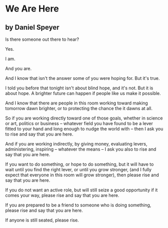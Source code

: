 # We Are Here
## by Daniel Speyer

Is there someone out there to hear?

Yes.

I am.

And you are.

And I know that isn't the answer some of you were hoping for.  But it's true.

I told you before that tonight isn't about blind hope, and it's not.  But it is about hope.  A brighter future can happen if people like us make it possible.

And I know that there are people in this room working toward making tomorrow dawn brighter, or to protecting the chance the it dawns at all.

So if you are working directly toward one of those goals, whether in science or art, politics or business – whatever field you have found to be a lever fitted to your hand and long enough to nudge the world with – then I ask you to rise and say that you are here.

And if you are working indirectly, by giving money, evaluating levers, administering, inspiring – whatever the means – I ask you also to rise and say that you are here.

If you want to do something, or hope to do something, but it will have to wait until you find the right lever, or until you grow stronger, (and I fully expect that everyone in this room will grow stronger), then please rise and say that you are here.

If you do not want an active role, but will still seize a good opportunity if it comes your way, please rise and say that you are here.

If you are prepared to be a friend to someone who is doing something, please rise and say that you are here.

If anyone is still seated, please rise.